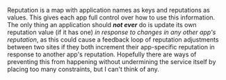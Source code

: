 Reputation is a map with application names as keys and reputations as values.
This gives each app full control over how to use this information. The only
thing an application should ***not ever*** do is update its own reputation value
(if it has one) *in response to changes in any other app's reputation*, as this
could cause a feedback loop of reputation adjustments between two sites if they
both increment their app-specific reputation in response to another app's
reputation. Hopefully there are ways of preventing this from happening without
undermining the service itself by placing too many constraints, but I can't
think of any.

